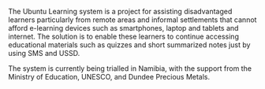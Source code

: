 The Ubuntu Learning system is a project for assisting disadvantaged learners particularly from remote areas and informal settlements that cannot afford e-learning devices such as smartphones, laptop and tablets and internet. The solution is to enable these learners to continue accessing educational materials such as quizzes and short summarized notes just by using SMS and USSD.

The system is currently being trialled in Namibia, with the support from the Ministry of Education, UNESCO, and Dundee Precious Metals.
